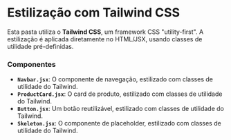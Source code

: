 # Estilização com Tailwind CSS

Esta pasta utiliza o **Tailwind CSS**, um framework CSS "utility-first". A estilização é aplicada diretamente no HTML/JSX, usando classes de utilidade pré-definidas.

### Componentes

- **`Navbar.jsx`**: O componente de navegação, estilizado com classes de utilidade do Tailwind.
- **`ProductCard.jsx`**: O card de produto, estilizado com classes de utilidade do Tailwind.
- **`Button.jsx`**: Um botão reutilizável, estilizado com classes de utilidade do Tailwind.
- **`Skeleton.jsx`**: O componente de placeholder, estilizado com classes de utilidade do Tailwind.
